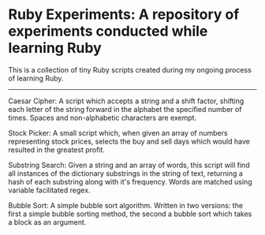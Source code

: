 # Ruby Experiments: A repository of experiments conducted while learning Ruby

This is a collection of tiny Ruby scripts created during my ongoing process of learning Ruby.

________

Caesar Cipher:  A script which accepts a string and a shift factor, shifting each letter of 
the string forward in the alphabet the specified number of times.  Spaces and non-alphabetic characters are exempt.


Stock Picker:  A small script which, when given an array of numbers representing stock prices, selects the buy and sell days which would have resulted in the greatest profit.


Substring Search: Given a string and an array of words, this script will find all instances of the dictionary substrings in the string of text, returning a hash of each substring along with it's frequency.  Words are matched using variable facilitated regex.

Bubble Sort:  A simple bubble sort algorithm.  Written in two versions: the first a simple bubble sorting method, the second a bubble sort which takes a block as an argument.  

